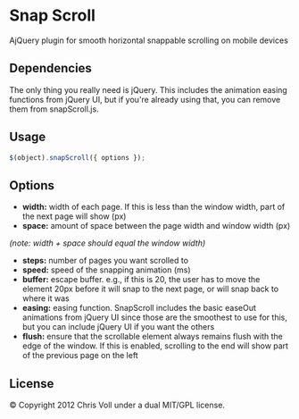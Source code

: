 Snap Scroll
==========

AjQuery plugin for smooth horizontal snappable scrolling on mobile devices


## Dependencies

The only thing you really need is jQuery. This includes the animation easing functions from jQuery UI, but if you're already using that, you can remove them from snapScroll.js.

## Usage

``` javascript
$(object).snapScroll({ options });
```

## Options

- **width:** width of each page. If this is less than the window width, part of the next page will show (px)
- **space:** amount of space between the page width and window width (px)

*(note: width + space should equal the window width)*

- **steps:** number of pages you want scrolled to
- **speed:** speed of the snapping animation (ms)
- **buffer:** escape buffer. e.g., if this is 20, the user has to move the element 20px before it will snap to the next page, or will snap back to where it was
- **easing:** easing function. SnapScroll includes the basic easeOut animations from jQuery UI since those are the smoothest to use for this, but you can include jQuery UI if you want the others
- **flush:** ensure that the scrollable element always remains flush with the edge of the window. If this is enabled, scrolling to the end will show part of the previous page on the left

## License

&copy; Copyright 2012 Chris Voll under a dual MIT/GPL license.